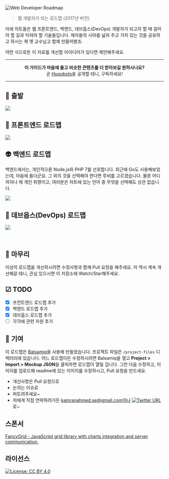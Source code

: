 ![Web Developer Roadmap](http://i.imgur.com/GyvcunJ.png)

> 웹 개발자가 되는 로드맵 (2017년 버전)

아래 차트들은 웹 프론트엔드, 백엔드, 데브옵스(DevOps) 개발자가 되고자 할 때 걸어야 할 길과 익혀야 할 기술들입니다. 제자들의 시야를 넓혀 주고 가치 있는 것을 공유하고 하시는 제 옛 교수님고 함께 만들어봤죠.

어떤 식으로돈 이 자료를 개선할 아이디어가 있다면 제안해주세요.

***

<p align="center"><b> 이 가이드가 마음에 들고 비슷한 콘텐츠를 더 받아보길 원하시나요? </b><br>곧 <a href="http://hugobots.com">Hugobots</a>을 공개할 테니, 구독하세요!</p>

***


## 🚀 출발

![](https://i.imgur.com/qBlT67N.png)

## 🎨 프론트엔드 로드맵

![](https://i.imgur.com/5vFTWcO.png)

## 👽 백엔드 로드맵

백엔드에서는, 개인적으론 Node.js와 PHP 7를 선호합니다. 최근에 Go도 사용해보았는데, 마음에 들더군요. 그 외의 것을 선택해야 한다면 루비를 고르겠습니다. 물론 어디까지나 제 개인 취향이고, 여러분은 차트에 있는 언어 중 무엇을 선택해도 상관 없습니다.

![](https://i.imgur.com/m9V8ZiV.png)

## 👷 데브옵스(DevOps) 로드맵

![](http://i.imgur.com/iNNIZzT.png)

<br>

## 🚦 마무리

이상의 로드맵을 개선하시려면 수정사항과 함께 Pull 요청을 해주세요. 저 역시 계속 개선해갈 테니, 관심 있으시면 이 저장소에 Watch/Star해주세요.

## ☑ TODO

- [X] 프런트엔드 로드맵 추가
- [X] 백엔드 로드맵 추가
- [X] 데브옵스 로드맵 추가
- [ ] 각각에 관련 자원 추가

## 👬 기여

이 로드맵은 [Balsamiq](https://balsamiq.com/products/mockups/)을 사용해 만들었습니다. 프로젝트 파일은 `/project-files` 디렉터리에 있습니다. 어느 로드맵이든 수정하시려면 Balsamiq을 열고 **Project > Import > Mockup JSON**을 클릭하면 로드맵이 열릴 겁니다. 그런 다음 수정하고, 이미지를 업로드해 readme에 있는 이미지를 수정하시고, Pull 요청을 만드세요.

- 개선사항은 Pull 요청으로
- 논의는 이슈로
- 퍼트려주세요~
- 저에게 직접 연락하려거든 kamranahmed.se@gmail.com이나 [![Twitter URL](https://img.shields.io/twitter/url/https/twitter.com/kamranahmedse.svg?style=social&label=Follow%20%40kamranahmedse)](https://twitter.com/kamranahmedse)로~

## 스폰서

[FancyGrid - JavaScript grid library with charts integration and server communication.](http://fancygrid.com)

## 라이선스

[![License: CC BY 4.0](https://img.shields.io/badge/License-CC%20BY%204.0-lightgrey.svg)](https://creativecommons.org/licenses/by/4.0/)
